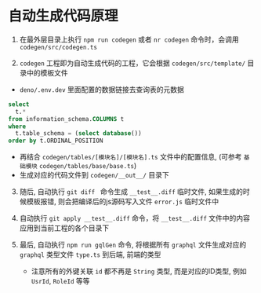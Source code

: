 # 自动生成代码原理

1. 在最外层目录上执行 `npm run codegen` 或者 `nr codegen` 命令时，会调用 `codegen/src/codegen.ts`

2. `codegen` 工程即为自动生成代码的工程，它会根据 `codegen/src/template/` 目录中的模板文件
  - `deno/.env.dev` 里面配置的数据链接去查询表的元数据
  ```sql
  select
    t.*
  from information_schema.COLUMNS t
  where
    t.table_schema = (select database())
  order by t.ORDINAL_POSITION
  ```
  - 再结合 `codegen/tables/[模块名]/[模块名].ts` 文件中的配置信息, (可参考 `基础模块` `codegen/tables/base/base.ts`)
  - 生成对应的代码文件到 `codegen/__out__/` 目录下

3. 随后, 自动执行 `git diff ` 命令生成 `__test__.diff` 临时文件, 如果生成的时候模板报错, 则会把编译后的js源码写入文件 `error.js` 临时文件中

4. 自动执行 `git apply __test__.diff` 命令，将 `__test__.diff` 文件中的内容应用到当前工程的各个目录下

5. 最后, 自动执行 `npm run gqlGen` 命令, 将根据所有 `graphql` 文件生成对应的 `graphql` 类型文件 `type.ts` 到后端, 前端的类型
    - 注意所有的外键关联 `id` 都不再是 `String` 类型, 而是对应的ID类型, 例如 `UsrId`, `RoleId` 等等
